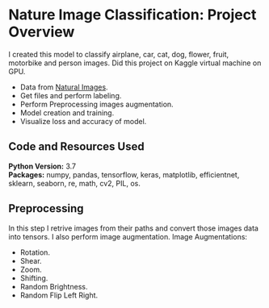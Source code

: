 # Nature Image Classification: Project Overview
I created this model to classify airplane, car, cat, dog, flower, fruit, motorbike and person images. Did this project on Kaggle virtual machine on GPU.
* Data from [Natural Images](https://www.kaggle.com/prasunroy/natural-images).
* Get files and perform labeling.
* Perform Preprocessing images augmentation.
* Model creation and training.
* Visualize loss and accuracy of model.
## Code and Resources Used
**Python Version:** 3.7 <br>
**Packages:** numpy, pandas, tensorflow, keras, matplotlib, efficientnet, sklearn, seaborn, re, math, cv2, PIL, os.<br>
## Preprocessing
In this step I retrive images from their paths and convert those images data into tensors. I also perform image augmentation.
Image Augmentations:
* Rotation.
* Shear.
* Zoom.
* Shifting.
* Random Brightness.
* Random Flip Left Right.

